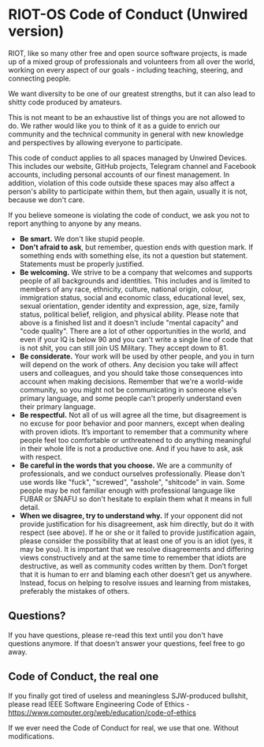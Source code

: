 RIOT-OS Code of Conduct (Unwired version)
=========================================

RIOT, like so many other free and open source software projects, is made up of a
mixed group of professionals and volunteers from all over the world, working on
every aspect of our goals - including teaching, steering, and connecting people.

We want diversity to be one of our greatest strengths, but it can also lead to
shitty code produced by amateurs.

This is not meant to be an exhaustive list of things you are not allowed to do.
We rather would like you to think of it as a guide to enrich our community and
the technical community in general with new knowledge and perspectives by
allowing everyone to participate.

This code of conduct applies to all spaces managed by Unwired Devices. This
includes our website, GitHub projects, Telegram channel and Facebook accounts,
including personal accounts of our finest management. In addition, violation
of this code outside these spaces may also affect a person's ability to
participate within them, but then again, usually it is not, because we don't
care.

If you believe someone is violating the code of conduct, we ask you not to
report anything to anyone by any means.

-   **Be smart.** We don't like stupid people.
-   **Don't afraid to ask**, but remember, question ends with question mark.
    If something ends with something else, its not a question but statement.
    Statements must be properly justified.
-   **Be welcoming.** We strive to be a company that welcomes and supports
    people of all backgrounds and identities. This includes and is limited
    to members of any race, ethnicity, culture, national origin, colour,
    immigration status, social and economic class, educational level, sex,
    sexual orientation, gender identity and expression, age, size, family
    status, political belief, religion, and physical ability. Please note
    that above is a finished list and it doesn't include "mental capacity"
    and "code quality". There are a lot of other opportunities in the world,
    and even if your IQ is below 90 and you can't write a single line of
    code that is not shit, you can still join US Military. They accept down to 81.
-   **Be considerate.** Your work will be used by other people, and you in turn
    will depend on the work of others. Any decision you take will affect users
    and colleagues, and you should take those consequences into account when
    making decisions. Remember that we're a world-wide community, so you might
    not be communicating in someone else's primary language, and some people
    can't properly understand even their primary language.
-   **Be respectful.** Not all of us will agree all the time, but disagreement
    is no excuse for poor behavior and poor manners, except when dealing with
    proven idiots. It’s important to remember that a community where people feel
    too comfortable or unthreatened to do anything meaningful in their whole life
    is not a productive one. And if you have to ask, ask with respect.
-   **Be careful in the words that you choose.** We are a community of
    professionals, and we conduct ourselves professionally. Please don't use
    words like "fuck", "screwed", "asshole", "shitcode" in vain. Some people
    may be not familiar enough with professional language like FUBAR or SNAFU
    so don't hesitate to explain them what it means in full detail.
-   **When we disagree, try to understand why.** If your opponent did not
    provide justification for his disagreement, ask him directly, but do it
    with respect (see above). If he or she or it failed to provide justification
    again, please consider the possibility that at least one of you is an idiot
    (yes, it may be you). It is important that we resolve disagreements and
    differing views constructively and at the same time to remember that idiots
    are destructive, as well as community codes written by them. Don’t forget
    that it is human to err and blaming each other doesn’t get us anywhere.
    Instead, focus on helping to resolve issues and learning from mistakes,
    preferably the mistakes of others.


Questions?
----------

If you have questions, please re-read this text until you don't have questions anymore.
If that doesn't answer your questions, feel free to go away.

Code of Conduct, the real one
-----------------------------

If you finally got tired of useless and meaningless SJW-produced bullshit, please read
IEEE Software Engineering Code of Ethics - https://www.computer.org/web/education/code-of-ethics

If we ever need the Code of Conduct for real, we use that one. Without modifications.